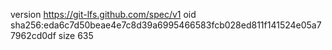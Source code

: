 version https://git-lfs.github.com/spec/v1
oid sha256:eda6c7d50beae4e7c8d39a6995466583fcb028ed811f141524e05a77962cd0df
size 635
